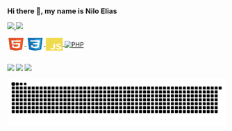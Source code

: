 ### Hi there 👋, my name is Nilo Elias
<div style="display: inline_block">
  <a href="https://github.com/NiloElias">
  <img height="150" src="https://github-readme-stats.vercel.app/api?username=NiloElias&show_icons=true&theme=dark&include_all_commits=true&count_private=true"/>
  <img height="150" src="https://github-readme-stats.vercel.app/api/top-langs/?username=NiloElias&layout=compact&langs_count=7&theme=dark"/>
</div>
<div style="display: inline_block"><br>
  <img align="center" alt="HTML" height="30" width="40" src="https://raw.githubusercontent.com/devicons/devicon/master/icons/html5/html5-original.svg">
  <img align="center" alt="CSS" height="30" width="40" src="https://raw.githubusercontent.com/devicons/devicon/master/icons/css3/css3-original.svg">
  <img align="center" alt="Js" height="30" width="40" src="https://raw.githubusercontent.com/devicons/devicon/master/icons/javascript/javascript-plain.svg">
  <img align="center" alt="PHP" height="40" width="40" src="https://cdn.jsdelivr.net/gh/devicons/devicon/icons/php/php-plain.svg" />
</div>
  
##
  
<div>
  <a href="https://instagram.com/nilo_elias" target="_blank"><img src="https://img.shields.io/badge/-Instagram-%23E4405F?style=for-the-badge&logo=instagram&logoColor=white" target="_blank"></a>
  <a href="https://twitter.com/niloelias" target="_blank"><img src="https://img.shields.io/badge/Twitter-1DA1F2?style=for-the-badge&logo=twitter&logoColor=white" target="_blank"></a>
  <a href="https://open.spotify.com/user/nilo_elias?si=ed23ba193c0546c4" target="_blank"><img src="https://img.shields.io/badge/Spotify-1ED760?&style=for-the-badge&logo=spotify&logoColor=white" target="_blank"></a>
  
   ![Snake animation](https://github.com/NiloElias/NiloElias/blob/output/github-contribution-grid-snake.svg)
  
</div>
